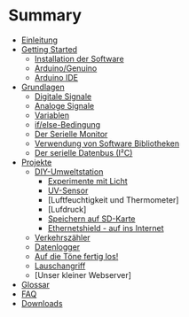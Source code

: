 # Summary

* [Einleitung](README.md)
* [Getting Started](02_getting_started.md)
   * [Installation der Software](installation_der_software.md)
   * [Arduino/Genuino](03_genuino_board.md)
   * [Arduino IDE](arduino_ide.md)
* [Grundlagen](grundlagen.md)
   * [Digitale Signale](digitale_signale.md)
   * [Analoge Signale](analoge_signale.md)
   * [Variablen](variablen.md)
   * [if/else-Bedingung](ifelse-bedingung.md)
   * [Der Serielle Monitor](der_serielle_monitor.md)
   * [Verwendung von Software Bibliotheken](software_libraries.md)
   * [Der serielle Datenbus (I²C)](der_serielle_datenbus.md)
* [Projekte](projekte.md)
   * [DIY-Umweltstation](diy-start.md)
      * [Experimente mit Licht](experimente_mit_Licht.md)
      * [UV-Sensor](uv_sensor.md)
      * [Luftfeuchtigkeit und Thermometer]
      * [Lufdruck] 
      * [Speichern auf SD-Karte](datenlogger.md)
      * [Ethernetshield - auf ins Internet](diy-umweltstation.md)
   * [Verkehrszähler](verkehrszaehler.md)
   * [Datenlogger](datenlogger.md)
   * [Auf die Töne fertig los!](summer.md)  
   * [Lauschangriff](mikrofon.md)
   * [Unser kleiner Webserver]
* [Glossar](GLOSSARY.md)
* [FAQ](faq.md)
* [Downloads](downloads.md)
